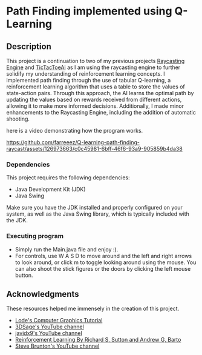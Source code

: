 # Path Finding implemented using Q-Learning

## Description

This project is a continuation to two of my previous projects [Raycasting Engine](https://github.com/farreeez/raycasting-project) and [TicTacToeAi](https://github.com/farreeez/TicTacToeAi) as I am using the raycasting engine to further solidify my understanding of reinforcement learning concepts. I implemented path finding through the use of tabular Q-learning, a reinforcement learning algorithm that uses a table to store the values of state-action pairs. Through this approach, the AI learns the optimal path by updating the values based on rewards received from different actions, allowing it to make more informed decisions. Additionally, I made minor enhancements to the Raycasting Engine, including the addition of automatic shooting.

here is a video demonstrating how the program works.

https://github.com/farreeez/Q-learning-path-finding-raycast/assets/126973663/c0c45981-6bff-46f6-93a9-905859b4da38


### Dependencies
This project requires the following dependencies:

* Java Development Kit (JDK)
* Java Swing

Make sure you have the JDK installed and properly configured on your system, as well as the Java Swing library, which is typically included with the JDK.

### Executing program

* Simply run the Main.java file and enjoy :).
* For controls, use W A S D to move around and the left and right arrows to look around, or click m to toggle looking around using the mouse. You can also shoot the stick figures or the doors by clicking the left mouse button.

## Acknowledgments

These resources helped me immensely in the creation of this project.
* [Lode's Computer Graphics Tutorial](https://lodev.org/cgtutor/raycasting.html)
* [3DSage's YouTube channel](https://www.youtube.com/@3DSage)
* [javidx9's YouTube channel](https://www.youtube.com/@javidx9)
* [Reinforcement Learning By Richard S, Sutton and Andrew G, Barto](https://www.amazon.com.au/Reinforcement-Learning-Introduction-Richard-Sutton/dp/0262039249/ref=sr_1_1?crid=2JNNPOF0NR79T&dib=eyJ2IjoiMSJ9.RL_QpFZo8-81d0jfpc35DrW-nThf5cRzrBQjfSTnJ7AEg4cvXxbS1RL3v9gsX-zIKnR7ctM8zDCZeRXCbddyE6ZOExU7sZSw75KU63_eqIkEfJgWv9bqeh8PupIoEnrIbbreKcHf4yDCmGAy5I08cc6_QJu8Bbt34CVzY1RVr-5ADaResWK3CBafMvtiG_po.jOmeGGABeVfzVAZo24qyBSHRSXNh66EWs4za48E3ZCU&dib_tag=se&keywords=reinforcement+learning+richard+sutton&qid=1720594036&s=books&sprefix=reinforcement+learning+richard+sutton%2Cstripbooks%2C209&sr=1-1)
* [Steve Brunton's YouTube channel](https://www.youtube.com/@Eigensteve/featured)
